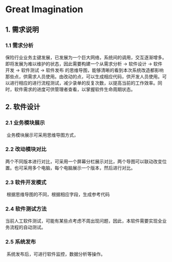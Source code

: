 # Great Imagination

## 1. 需求说明

### 1.1  需求分析

​		保险行业业务主键发展，已发展为一个巨大网络，系统间的调用，交互逐渐增多。即将发展为难以维护的状态，因此需要构建一个从需求分析 -> 软件设计 -> 软件开发 -> 软件测试 -> 软件发布 的思维导图，能够清晰的看到本次系统改造都影响那些点，供需求人员使用。由改动的点，可以生成相应代码，供开发人员使用。可以进行相应的进行流程测试，减少录单的反复次数，以提高当前的工作效率。同时，软件需求的进度可供管理者查看，以掌握软件生命周期状态。

## 2. 软件设计

### 2.1 业务模块展示

​		业务模块展示可采用思维导图方式，

### 2.2 改动模块对比

​		两个不同版本进行对比，可采用一个屏幕分栏展示对比，两个导图可以联动改变位置。也可采用多个电脑，每个电脑展示一个版本，然后进行对比。

### 2.3 软件开发模式

​		根据思维导图的不同，根据相应字段，生成参考代码

### 2.4 软件测试方法

​		当前人工软件测试，可能有某些点考虑不周出现问题，因此，本软件需要实现全业务流程的自动测试。

### 2.5 系统发布

​		系统发布后，可进行软件监控，数据分析等操作。


